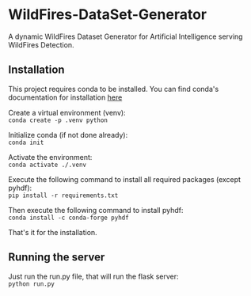 # WildFires-DataSet-Generator

A dynamic WildFires Dataset Generator for Artificial Intelligence serving WildFires Detection.

## Installation
This project requires conda to be installed. You can find conda's documentation for installation [here](https://conda.io/projects/conda/en/latest/user-guide/install/index.html)

Create a virtual environment (venv):\
`conda create -p .venv python`

Initialize conda (if not done already):\
`conda init`

Activate the environment:\
`conda activate ./.venv`

Execute the following command to install all required packages (except pyhdf):\
`pip install -r requirements.txt`

Then execute the following command to install pyhdf:\
`conda install -c conda-forge pyhdf`

That's it for the installation.

## Running the server

Just run the run.py file, that will run the flask server:\
`python run.py`
